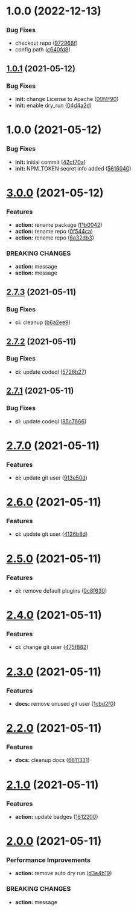 # 1.0.0 (2022-12-13)


### Bug Fixes

* checkout repo ([972968f](https://github.com/companynamespace/test-github-actions/commit/972968f5b6cbfc8c36faf2af9824b3e34a0cd2d5))
* config path ([c640fd8](https://github.com/companynamespace/test-github-actions/commit/c640fd82ba99af4145ef07658ff545fc19eb0d4d))

## [1.0.1](https://github.com/companynamespace/test-github-actions/compare/v1.0.0...v1.0.1) (2021-05-12)


### Bug Fixes

* **init:** change License to Apache ([00f4f90](https://github.com/companynamespace/test-github-actions/commit/00f4f90b8d0407e656773001cfb5cb6cad682a9b))
* **init:** enable dry_run ([04d4a2d](https://github.com/companynamespace/test-github-actions/commit/04d4a2db8d6279a0ae7a6ebc6bd8caf6d63bea96))

# 1.0.0 (2021-05-12)


### Bug Fixes

* **init:** initial commit ([42cf70a](https://github.com/companynamespace/test-github-actions/commit/42cf70af16415202ad6af297ee456d560d2b214a))
* **init:** NPM_TOKEN secret info added ([5616040](https://github.com/companynamespace/test-github-actions/commit/56160408295b486eabd14dcb81461f98231d492c))

# [3.0.0](https://github.com/easingthemes/test-github-actions/compare/v2.7.3...v3.0.0) (2021-05-12)


### Features

* **action:** rename package ([f1b0042](https://github.com/easingthemes/test-github-actions/commit/f1b004231cd3a60e501586b4b4fbef1abc762843))
* **action:** rename repo ([0f544ca](https://github.com/easingthemes/test-github-actions/commit/0f544ca12cfb354e9e46f34e110fd47d4b96140d))
* **action:** rename repo ([6a32db3](https://github.com/easingthemes/test-github-actions/commit/6a32db393ec60a6c3bf741271b9987265336fe7d))


### BREAKING CHANGES

* **action:** message
* **action:** message

## [2.7.3](https://github.com/easingthemes/test-github-actions/compare/v2.7.2...v2.7.3) (2021-05-11)


### Bug Fixes

* **ci:** cleanup ([b6a2ee9](https://github.com/easingthemes/test-github-actions/commit/b6a2ee9a5d398ee3614c1c81930a57606b603589))

## [2.7.2](https://github.com/easingthemes/test-github-actions/compare/v2.7.1...v2.7.2) (2021-05-11)


### Bug Fixes

* **ci:** update codeql ([5726b27](https://github.com/easingthemes/test-github-actions/commit/5726b27f3b8dda3238ba98c89f6babd91412372f))

## [2.7.1](https://github.com/easingthemes/test-github-actions/compare/v2.7.0...v2.7.1) (2021-05-11)


### Bug Fixes

* **ci:** update codeql ([85c7666](https://github.com/easingthemes/test-github-actions/commit/85c76662afb2e2c5d5f41ec82340533eb80c60e0))

# [2.7.0](https://github.com/easingthemes/test-github-actions/compare/v2.6.0...v2.7.0) (2021-05-11)


### Features

* **ci:** update git user ([913e50d](https://github.com/easingthemes/test-github-actions/commit/913e50d8e24c581f1e4980291e0e6a3d1cd2677a))

# [2.6.0](https://github.com/easingthemes/test-github-actions/compare/v2.5.0...v2.6.0) (2021-05-11)


### Features

* **ci:** update git user ([4126b8d](https://github.com/easingthemes/test-github-actions/commit/4126b8d5c9967bf06e30d0f3bad9beb51df09a6f))

# [2.5.0](https://github.com/easingthemes/test-github-actions/compare/v2.4.0...v2.5.0) (2021-05-11)


### Features

* **ci:** remove default plugins ([0c8f630](https://github.com/easingthemes/test-github-actions/commit/0c8f630253a1f84ee2d42ff3639223a7e3a4c96b))

# [2.4.0](https://github.com/easingthemes/test-github-actions/compare/v2.3.0...v2.4.0) (2021-05-11)


### Features

* **ci:** change git user ([475f882](https://github.com/easingthemes/test-github-actions/commit/475f8825a17a42e950e5254c26842786fb28c467))

# [2.3.0](https://github.com/easingthemes/test-github-actions/compare/v2.2.0...v2.3.0) (2021-05-11)


### Features

* **docs:** remove unused git user ([1cbd2f0](https://github.com/easingthemes/test-github-actions/commit/1cbd2f0c63504214667f885aefebcb7b5dead81b))

# [2.2.0](https://github.com/easingthemes/test-github-actions/compare/v2.1.0...v2.2.0) (2021-05-11)


### Features

* **docs:** cleanup docs ([6611331](https://github.com/easingthemes/test-github-actions/commit/6611331484989547cdc10102d3f9c6b09cbf1c5d))

# [2.1.0](https://github.com/easingthemes/test-github-actions/compare/v2.0.0...v2.1.0) (2021-05-11)


### Features

* **action:** update badges ([1812200](https://github.com/easingthemes/test-github-actions/commit/18122006572d0196268cf9039bc781c532a76741))

# [2.0.0](https://github.com/easingthemes/test-github-actions/compare/v1.3.0...v2.0.0) (2021-05-11)


### Performance Improvements

* **action:** remove auto dry run ([d3e4b19](https://github.com/easingthemes/test-github-actions/commit/d3e4b19591a428d20ad3c7942a39abd4c56b81e7))


### BREAKING CHANGES

* **action:** message
